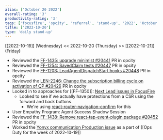 ```yaml
---
alias: ['October 20 2022']
overall-rating: '3'
productivity-rating: '3'
tags: ['focusfire', 'opcity', 'referral', 'stand-up', '2022', 'October', 'Thursday']
title: ['2022-10-20']
type: 'daily stand-up'
---
```

[[2022-10-19]] (Wednesday) << 2022-10-20 (Thursday) >> [[2022-10-21]] (Friday)

- Reviewed the [FF-1435: upgrade minimist #20441](https://github.com/Opcity/opcity/pull/20441) PR in opcity
- Reviewed the [FF-1254: SavedClaim tests #20447](https://github.com/Opcity/opcity/pull/20447) PR in opcity
- Reviewed the [FF-1203: LeadAgentDispatchStart hooks #20448](https://github.com/Opcity/opcity/pull/20448) PR in opcity
- Reviewed the [LEN-2246: Change the subscription billing cycle on activation of QP #20429](https://github.com/Opcity/opcity/pull/20429) PR in opcity
- Looked in to approaches for  [[FF-1350]]: [Next Lead issues in FocusFire](https://moveinc.atlassian.net/browse/FF-1350)
	- Looked to see if we actually have protections from a CSR using the forward and back buttons
		- We're using [react-router-navigation-confirm](https://www.npmjs.com/package/react-router-navigation-confirm) for this
- User Empathy Program: Agent Success Shadow Session
- Reviewed the [FF-1438: Remove react-tap-event-plugin package #20452](https://github.com/Opcity/opcity/pull/20452) PR in opcity
- Worked the [Yonyx communication Production issue](https://app.datadoghq.com/monitors/28052324?from_ts=1666280864000&to_ts=1666282064000&eval_ts=1666282064000) as a part of [[Ops Duty for the week of 2022-10-19]]